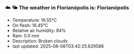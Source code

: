 ### ☁️ 🌤️  The weather in Florianópolis is: Florianópolis

- Temperature: 16.55°C
- On flesh: 16.45°C
- Relative air humidity: 84%
- Rain: 0.0 mm
- Description: Broken clouds
- last updated: 2025-08-08T03:42:25.629588
